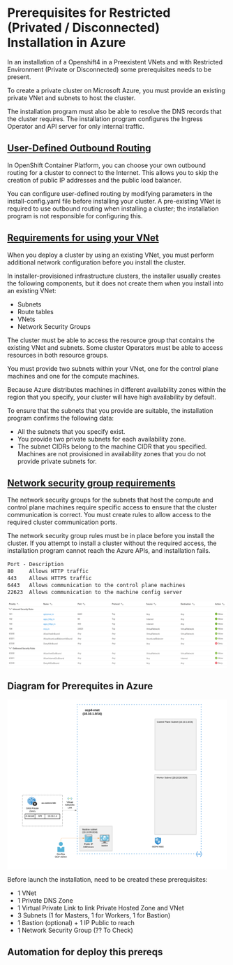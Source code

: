 # Prerequisites for Restricted (Privated / Disconnected) Installation in Azure

In an installation of a Openshift4 in a Preexistent VNets and with Restricted Environment (Private
or Disconnected) some prerequisites needs to be present.

To create a private cluster on Microsoft Azure, you must provide an existing private VNet and
subnets to host the cluster.

The installation program must also be able to resolve the DNS records
that the cluster requires. The installation program configures the Ingress Operator and API server
for only internal traffic.

## [User-Defined Outbound Routing](https://docs.openshift.com/container-platform/4.7/installing/installing_azure/installing-azure-private.html#installation-azure-user-defined-routing_installing-azure-private)

In OpenShift Container Platform, you can choose your own outbound routing for a cluster to connect to the Internet. This allows you to skip the creation of public IP addresses and the public load balancer.

You can configure user-defined routing by modifying parameters in the install-config.yaml file before installing your cluster. A pre-existing VNet is required to use outbound routing when installing a cluster; the installation program is not responsible for configuring this.

## [Requirements for using your VNet](https://docs.openshift.com/container-platform/4.7/installing/installing_azure/installing-azure-private.html#installation-about-custom-azure-vnet-requirements_installing-azure-private)

When you deploy a cluster by using an existing VNet, you must perform additional network configuration before you install the cluster.

In installer-provisioned infrastructure clusters, the installer usually creates the following components, but it does not create them when you install into an existing VNet:

* Subnets
* Route tables
* VNets
* Network Security Groups

The cluster must be able to access the resource group that contains the existing VNet and subnets.
Some cluster Operators must be able to access resources in both resource groups.

You must provide two subnets within your VNet, one for the control plane machines and one for the compute machines.

Because Azure distributes machines in different availability zones within the region that you specify, your cluster will have high availability by default.

To ensure that the subnets that you provide are suitable, the installation program confirms the following data:

* All the subnets that you specify exist.
* You provide two private subnets for each availability zone.
* The subnet CIDRs belong to the machine CIDR that you specified. Machines are not provisioned in availability zones that you do not provide private subnets for.

## [Network security group requirements](https://docs.openshift.com/container-platform/4.7/installing/installing_azure/installing-azure-private.html#installation-about-custom-azure-vnet-nsg-requirements_installing-azure-private)

The network security groups for the subnets that host the compute and control plane machines require specific access to ensure that the cluster communication is correct. You must create rules to allow access to the required cluster communication ports.

The network security group rules must be in place before you install the cluster. If you attempt to install a cluster without the required access, the installation program cannot reach the Azure APIs, and installation fails.

```
Port - Description
80     Allows HTTP traffic
443    Allows HTTPS traffic
6443   Allows communication to the control plane machines
22623  Allows communication to the machine config server
```

<img align="center" width="750" src="pics/securitygroups_prereqs2.png">

## Diagram for Prerequites in Azure

<img align="center" width="750" src="pics/azure-prerequisites.png">

Before launch the installation, need to be created these prerequisites:

- 1 VNet
- 1 Private DNS Zone
- 1 Virtual Private Link to link Private Hosted Zone and VNet
- 3 Subnets (1 for Masters, 1 for Workers, 1 for Bastion)
- 1 Bastion (optional) + 1 IP Public to reach
- 1 Network Security Group (?? To Check)

## Automation for deploy this prereqs
